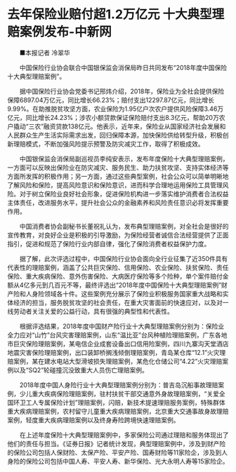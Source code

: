 # 去年保险业赔付超1.2万亿元 十大典型理赔案例发布-中新网

　　■本报记者 冷翠华

　　中国保险行业协会联合中国银保监会消保局昨日共同发布“2018年度中国保险十大典型理赔案例”。

　　据中国保险行业协会党委书记邢炜介绍，2018年，保险业为全社会提供保险保障6897.04万亿元，同比增长66.23%；赔付支出12297.87亿元，同比增长9.99%。在助推脱贫攻坚方面，农业保险为1.95亿户次农户提供风险保障3.46万亿元，同比增长24.23%；涉农小额贷款保证保险赔付支出8.3亿元，帮助20万农户撬动“三农”融资贷款138亿元。他表示，近年来，保险业从国家经济社会发展和人民群众生产生活实际需求出发，回归保障本源，加快保险供给转型升级，积极创新理赔模式，不断加强风险提示预警及防灾减灾工作，取得了积极成效。

　　中国银保监会消保局副巡视员李纯安表示，发布年度保险十大典型理赔案例，一方面可以反映出保险业在防灾减灾、服务民生、助力扶贫攻坚、支持实体经济等方面所发挥的积极作用；另一方面，通过这些典型案例，社会公众可以简单明晰地了解风险和保险，提高风险意识和保险意识，进而科学合理地运用保险工具管理风险。对于树立保险业良好社会形象，促进保险机构进一步落实维护消费者合法权益主体责任，改进服务水平，提升社会公众的金融素养和风险责任意识必将发挥重要作用。

　　中国消费者协会副秘书长董祝礼认为，发布典型理赔案例，对全社会是很好的宣传教育，对良好企业是积极的引导激励，为保险经营者诚信合法经营提供了正面指引，促进和规范了保险行业内部自律，强化了保险消费者权益保护力度。

　　据了解，此次评选过程中，中国保险行业协会面向全行业征集了近350件具有代表性的理赔案例，涵盖了公共巨灾保险、信用保险、农业保险、扶贫保险、责任保险、重大疾病保险、意外伤害保险、大病医疗保险等多个险种，单个案件赔付金额从4亿多元到几百元不等，最终评选出“2018年度中国保险十大典型理赔案例”财产险和人身险领域各十件。这些案例充分展示了保险业积极服务国家重大战略和实体经济的担当，服务脱贫攻坚的社会责任，在重大灾害面前的快速应对，以及对一线劳动者关注关爱的公益行动，具有很强的典型性和代表性。

　　根据评选结果，2018年度中国财产险行业十大典型理赔案例分别为：保险业全力应对“山竹”台风灾害理赔案例，山东“温比亚”台风种植险理赔案例，广东各地市巨灾保险理赔案例，某电信企业成套设备出口信用险案例，四川九寨沟天堂酒店地震灾害保险理赔案例，出口装卸桥搁浅倾倒理赔案例，青岛某仓库“12.1”火灾理赔案例，某在建水电站大型滑坡损失理赔案例，某危化仓储公司“4.22”火灾理赔案例以及“SQ2”轮碰撞沉没致重大人员伤亡理赔案例。

　　2018年度中国人身险行业十大典型理赔案例分别为：普吉岛沉船事故理赔案例，少儿重大疾病保险理赔案例，驻村扶贫干部交通意外身故理赔案例，“关爱全国环卫工人专属保险计划”理赔案例，闪赔，新技术提速理赔服务案例，特殊群体重大疾病理赔案例，农村留守儿童重大疾病理赔案例，北京重大交通事故身故理赔案例，轻度重大疾病理赔案例以及终身寿险跨境快速理赔案例。

　　在上述年度保险十大典型理赔案例中，多家保险公司通过理赔和服务体现出了他们的责任与担当。《证券日报》记者统计发现，典型理赔案例中，涉及到财产险的保险公司包括人保财险、太保产险、平安产险、国寿财险等11家险企，涉及到人身险的保险公司包括中国人寿、平安人寿、新华保险、光大永明人寿等15家险企。
